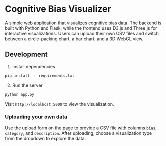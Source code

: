# Cognitive Bias Visualizer

A simple web application that visualizes cognitive bias data. The backend is built with Python and Flask, while the frontend uses D3.js and Three.js for interactive visualizations. Users can upload their own CSV files and switch between a circle-packing chart, a bar chart, and a 3D WebGL view.

## Development

1. Install dependencies

```bash
pip install -r requirements.txt
```

2. Run the server

```bash
python app.py
```

Visit `http://localhost:5000` to view the visualization.

### Uploading your own data

Use the upload form on the page to provide a CSV file with columns `bias`, `category`, and `description`. After uploading, choose a visualization type from the dropdown to explore the data.
